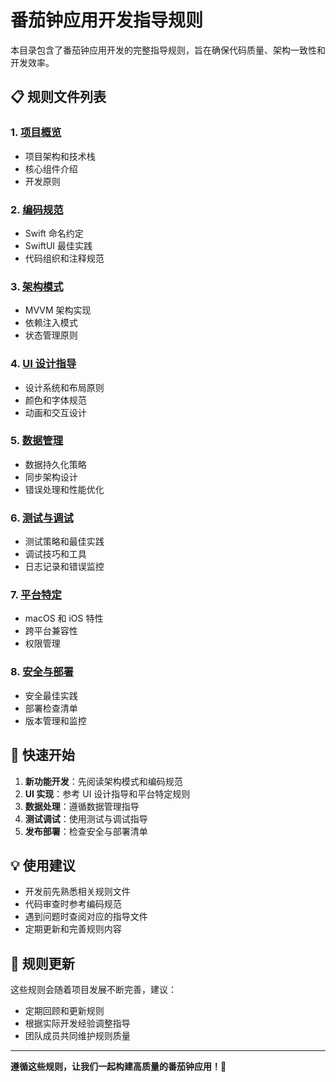 # 番茄钟应用开发指导规则

本目录包含了番茄钟应用开发的完整指导规则，旨在确保代码质量、架构一致性和开发效率。

## 📋 规则文件列表

### 1. [项目概览](./project-overview.md)
- 项目架构和技术栈
- 核心组件介绍
- 开发原则

### 2. [编码规范](./coding-standards.md)
- Swift 命名约定
- SwiftUI 最佳实践
- 代码组织和注释规范

### 3. [架构模式](./architecture-patterns.md)
- MVVM 架构实现
- 依赖注入模式
- 状态管理原则

### 4. [UI 设计指导](./ui-design-guidelines.md)
- 设计系统和布局原则
- 颜色和字体规范
- 动画和交互设计

### 5. [数据管理](./data-management.md)
- 数据持久化策略
- 同步架构设计
- 错误处理和性能优化

### 6. [测试与调试](./testing-debugging.md)
- 测试策略和最佳实践
- 调试技巧和工具
- 日志记录和错误监控

### 7. [平台特定](./platform-specific.md)
- macOS 和 iOS 特性
- 跨平台兼容性
- 权限管理

### 8. [安全与部署](./security-deployment.md)
- 安全最佳实践
- 部署检查清单
- 版本管理和监控

## 🚀 快速开始

1. **新功能开发**：先阅读架构模式和编码规范
2. **UI 实现**：参考 UI 设计指导和平台特定规则
3. **数据处理**：遵循数据管理指导
4. **测试调试**：使用测试与调试指导
5. **发布部署**：检查安全与部署清单

## 💡 使用建议

- 开发前先熟悉相关规则文件
- 代码审查时参考编码规范
- 遇到问题时查阅对应的指导文件
- 定期更新和完善规则内容

## 🔄 规则更新

这些规则会随着项目发展不断完善，建议：
- 定期回顾和更新规则
- 根据实际开发经验调整指导
- 团队成员共同维护规则质量

---

**遵循这些规则，让我们一起构建高质量的番茄钟应用！🍅**